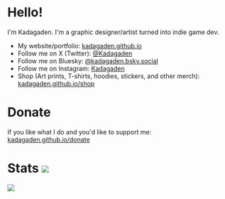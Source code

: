 # Hello!

I'm Kadagaden. I'm a graphic designer/artist turned into indie game dev.

- My website/portfolio: [kadagaden.github.io](https://kadagaden.github.io)
- Follow me on X (Twitter): [@Kadagaden](https://x.com/Kadagaden)
- Follow me on Bluesky: [@kadagaden.bsky.social](https://bsky.app/profile/kadagaden.bsky.social)
- Follow me on Instagram: [Kadagaden](https://www.instagram.com/Kadagaden)
- Shop (Art prints, T-shirts, hoodies, stickers, and other merch): [kadagaden.github.io/shop](https://kadagaden.github.io/shop)

# Donate

If you like what I do and you'd like to support me: [kadagaden.github.io/donate](https://kadagaden.github.io/donate)

# Stats <img src="https://i.imgur.com/K6ZW3T3.png"/>

<a href="https://github.com/kadagaden">
  <img align="center" src="https://github-readme-stats.vercel.app/api?username=Kadagaden&show_icons=true&include_all_commits=false&line_height=33&theme=graywhite" />
</a>
